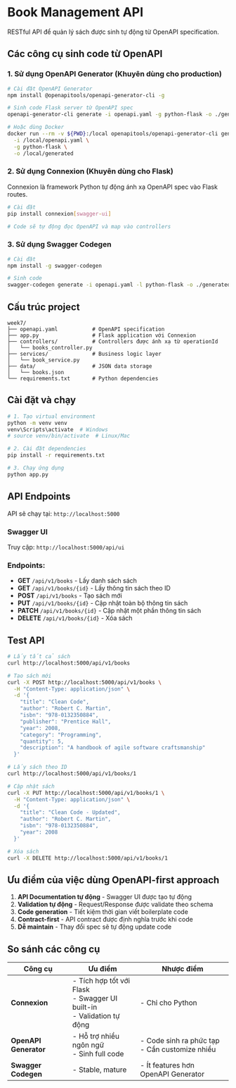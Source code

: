 # Book Management API

RESTful API để quản lý sách được sinh tự động từ OpenAPI specification.

## Các công cụ sinh code từ OpenAPI

### 1. Sử dụng OpenAPI Generator (Khuyên dùng cho production)

```bash
# Cài đặt OpenAPI Generator
npm install @openapitools/openapi-generator-cli -g

# Sinh code Flask server từ OpenAPI spec
openapi-generator-cli generate -i openapi.yaml -g python-flask -o ./generated

# Hoặc dùng Docker
docker run --rm -v ${PWD}:/local openapitools/openapi-generator-cli generate \
  -i /local/openapi.yaml \
  -g python-flask \
  -o /local/generated
```

### 2. Sử dụng Connexion (Khuyên dùng cho Flask)

Connexion là framework Python tự động ánh xạ OpenAPI spec vào Flask routes.

```bash
# Cài đặt
pip install connexion[swagger-ui]

# Code sẽ tự động đọc OpenAPI và map vào controllers
```

### 3. Sử dụng Swagger Codegen

```bash
# Cài đặt
npm install -g swagger-codegen

# Sinh code
swagger-codegen generate -i openapi.yaml -l python-flask -o ./generated
```

## Cấu trúc project

```
week7/
├── openapi.yaml           # OpenAPI specification
├── app.py                 # Flask application với Connexion
├── controllers/           # Controllers được ánh xạ từ operationId
│   └── books_controller.py
├── services/              # Business logic layer
│   └── book_service.py
├── data/                  # JSON data storage
│   └── books.json
└── requirements.txt       # Python dependencies
```

## Cài đặt và chạy

```bash
# 1. Tạo virtual environment
python -m venv venv
venv\Scripts\activate  # Windows
# source venv/bin/activate  # Linux/Mac

# 2. Cài đặt dependencies
pip install -r requirements.txt

# 3. Chạy ứng dụng
python app.py
```

## API Endpoints

API sẽ chạy tại: `http://localhost:5000`

### Swagger UI
Truy cập: `http://localhost:5000/api/ui`

### Endpoints:

- **GET** `/api/v1/books` - Lấy danh sách sách
- **GET** `/api/v1/books/{id}` - Lấy thông tin sách theo ID
- **POST** `/api/v1/books` - Tạo sách mới
- **PUT** `/api/v1/books/{id}` - Cập nhật toàn bộ thông tin sách
- **PATCH** `/api/v1/books/{id}` - Cập nhật một phần thông tin sách
- **DELETE** `/api/v1/books/{id}` - Xóa sách

## Test API

```bash
# Lấy tất cả sách
curl http://localhost:5000/api/v1/books

# Tạo sách mới
curl -X POST http://localhost:5000/api/v1/books \
  -H "Content-Type: application/json" \
  -d '{
    "title": "Clean Code",
    "author": "Robert C. Martin",
    "isbn": "978-0132350884",
    "publisher": "Prentice Hall",
    "year": 2008,
    "category": "Programming",
    "quantity": 5,
    "description": "A handbook of agile software craftsmanship"
  }'

# Lấy sách theo ID
curl http://localhost:5000/api/v1/books/1

# Cập nhật sách
curl -X PUT http://localhost:5000/api/v1/books/1 \
  -H "Content-Type: application/json" \
  -d '{
    "title": "Clean Code - Updated",
    "author": "Robert C. Martin",
    "isbn": "978-0132350884",
    "year": 2008
  }'

# Xóa sách
curl -X DELETE http://localhost:5000/api/v1/books/1
```

## Ưu điểm của việc dùng OpenAPI-first approach

1. **API Documentation tự động** - Swagger UI được tạo tự động
2. **Validation tự động** - Request/Response được validate theo schema
3. **Code generation** - Tiết kiệm thời gian viết boilerplate code
4. **Contract-first** - API contract được định nghĩa trước khi code
5. **Dễ maintain** - Thay đổi spec sẽ tự động update code

## So sánh các công cụ

| Công cụ | Ưu điểm | Nhược điểm |
|---------|---------|------------|
| **Connexion** | - Tích hợp tốt với Flask<br>- Swagger UI built-in<br>- Validation tự động | - Chỉ cho Python |
| **OpenAPI Generator** | - Hỗ trợ nhiều ngôn ngữ<br>- Sinh full code | - Code sinh ra phức tạp<br>- Cần customize nhiều |
| **Swagger Codegen** | - Stable, mature | - Ít features hơn OpenAPI Generator |

